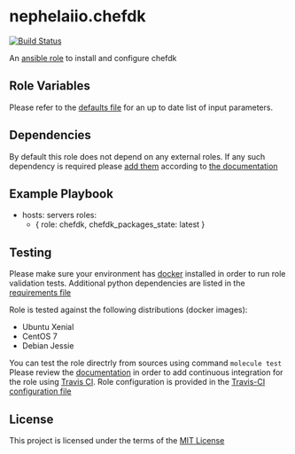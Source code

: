 nephelaiio.chefdk
=========

[![Build Status](https://travis-ci.org/nephelaiio/ansible-role-chefdk.svg?branch=master)](https://travis-ci.org/nephelaiio/ansible-role-chefdk)

An [ansible role](https://galaxy.ansible.com/nephelaiio/chefdk) to install and configure chefdk

Role Variables
--------------

Please refer to the [defaults file](/defaults/main.yml) for an up to date list of input parameters.

Dependencies
------------

By default this role does not depend on any external roles. If any such dependency is required please [add them](/meta/main.yml) according to [the documentation](http://docs.ansible.com/ansible/playbooks_roles.html#role-dependencies)

Example Playbook
----------------

- hosts: servers
  roles:
     - { role: chefdk, chefdk_packages_state: latest }


Testing
-------

Please make sure your environment has [docker](https://www.docker.com) installed in order to run role validation tests. Additional python dependencies are listed in the [requirements file](/requirements.txt)

Role is tested against the following distributions (docker images):
  * Ubuntu Xenial
  * CentOS 7
  * Debian Jessie

You can test the role directrly from sources using command ` molecule test `
Please review the [documentation](http://docs.ansible.com/ansible/galaxy.html#setup-travis-integrations) in order to add continuous integration for the role using [Travis CI](https://travis-ci.org). Role configuration is provided in the [Travis-CI configuration file](/travis.yml)

License
-------

This project is licensed under the terms of the [MIT License](/LICENSE)
